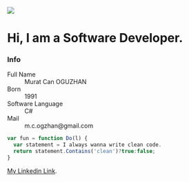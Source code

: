 

![](https://avatars2.githubusercontent.com/u/16158884?v=4&u=1ca2b97de06c813afcd6fcfeb2d9b55c8541785a&s=400)

# [](#header-1)Hi, I am a Software Developer.

### Info

<dl>
<dt>Full Name</dt>
<dd>Murat Can OGUZHAN</dd>
<dt>Born</dt>
<dd>1991</dd>
<dt>Software Language</dt>
<dd>C#</dd>
<dt>Mail</dt>
<dd>m.c.ogzhan@gmail.com</dd>
</dl>

```js
var fun = function Do(l) {
  var statement = I always wanna write clean code.
  return statement.Contains('clean')?true:false;
}
```

[My Linkedin Link](https://www.linkedin.com/in/muratcanoguzhan/).

